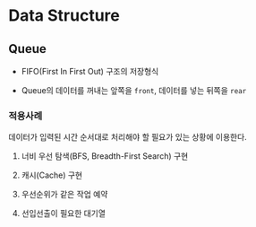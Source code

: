 # Data Structure

## Queue

* FIFO(First In First Out) 구조의 저장형식

* Queue의 데이터를 꺼내는 앞쪽을 `front`, 데이터를 넣는 뒤쪽을 `rear`


### 적용사례

데이터가 입력된 시간 순서대로 처리해야 할 필요가 있는 상황에 이용한다.

1. 너비 우선 탐색(BFS, Breadth-First Search) 구현

2. 캐시(Cache) 구현

3. 우선순위가 같은 작업 예약

4. 선입선출이 필요한 대기열
